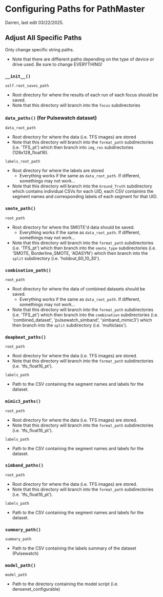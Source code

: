 # Configuring Paths for PathMaster
Darren, last edit 03/22/2025.

## Adjust All Specific Paths
Only change specific string paths.
- Note that there are diffierent paths depending on the type of device or drive used. Be sure to change EVERYTHING!

### `__init__()`
`self.root_saves_path`
- Root directory for where the results of each run of each focus should be saved.
- Note that this directory will branch into the `focus` subdirectories

### `data_paths()` (for Pulsewatch dataset)
`data_root_path`
- Root directory for where the data (i.e. TFS images) are stored
- Note that this directory will branch into the `format_path` subdirectories (i.e. 'TFS_pt') which then branch into `img_res` subdirectories (128x128_float16).

`labels_root_path`
- Root directory for where the labels are stored
    - Everything works if the same as `data_root_path`. If different, somethings may not work...
- Note that this directory will branch into the `Ground_Truth` subdirectory which contains individual CSVs for each UID, each CSV containins the segment names and corresponding labels of each segment for that UID.

### `smote_path()`
`root_path`
- Root directory for where the SMOTE'd data should be saved.
    - Everything works if the same as `data_root_path`. If different, somethings may not work...
- Note that this directory will branch into the `format_path` subdirectories (i.e. 'TFS_pt') which then branch into the `smote_type` subdirectories (i.e. 'SMOTE, Borderline_SMOTE, 'ADASYN') which then branch into the `split` subdirectory (i.e. 'holdout_60_10_30').

### `combination_path()`
`root_path`
- Root directory for where the data of combined datasets should be saved.
    - Everything works if the same as `data_root_path`. If different, somethings may not work...
- Note that this directory will branch into the `format_path` subdirectories (i.e. 'TFS_pt') which then branch into the `combination` subdirectories (i.e. 'combined_dataset', 'pulsewatch_simband', 'simband_mimic3') which then branch into the `split` subdirectory (i.e. 'multiclass').

### `deapbeat_paths()`
`root_path`
- Root directory for where the data (i.e. TFS images) are stored.
- Note that this directory will branch into the `format_path` subdirectories (i.e. 'tfs_float16_pt').

`labels_path`
- Path to the CSV containing the segment names and labels for the dataset.

### `mimic3_paths()`
`root_path`
- Root directory for where the data (i.e. TFS images) are stored.
- Note that this directory will branch into the `format_path` subdirectories (i.e. 'tfs_float16_pt').

`labels_path`
- Path to the CSV containing the segment names and labels for the dataset.

### `simband_paths()`
`root_path`
- Root directory for where the data (i.e. TFS images) are stored.
- Note that this directory will branch into the `format_path` subdirectories (i.e. 'tfs_float16_pt').

`labels_path`
- Path to the CSV containing the segment names and labels for the dataset.

### `summary_path()`
`summary_path`
- Path to the CSV containing the labels summary of the dataset (Pulsewatch)

### `model_path()`
`model_path`
- Path to the directory containing the model script (i.e. densenet_configurable)